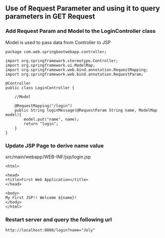 ## Use of Request Parameter and using it to query parameters in GET Request

### Add Request Param and Model to the LoginController class

Model is used to pass data from Controller to JSP

```
package com.web.springbootwebapp.controller;

import org.springframework.stereotype.Controller;
import org.springframework.ui.ModelMap;
import org.springframework.web.bind.annotation.RequestMapping;
import org.springframework.web.bind.annotation.RequestParam;

@Controller
public class LoginController {
	
	//Model
	
	@RequestMapping("/login")
	public String loginMessage(@RequestParam String name, ModelMap model){
		model.put("name", name);
		return "login";
	}
}
```
### Update JSP Page to derive name value

src/main/webapp/WEB-INF/jsp/login.jsp
```
<html>

<head>
<title>First Web Application</title>
</head>

<body>
My First JSP!! Welcome ${name}!
</body>
</html>
```

### Restart server and query the following url
```
http://localhost:8080/login?name="Joly"
```
